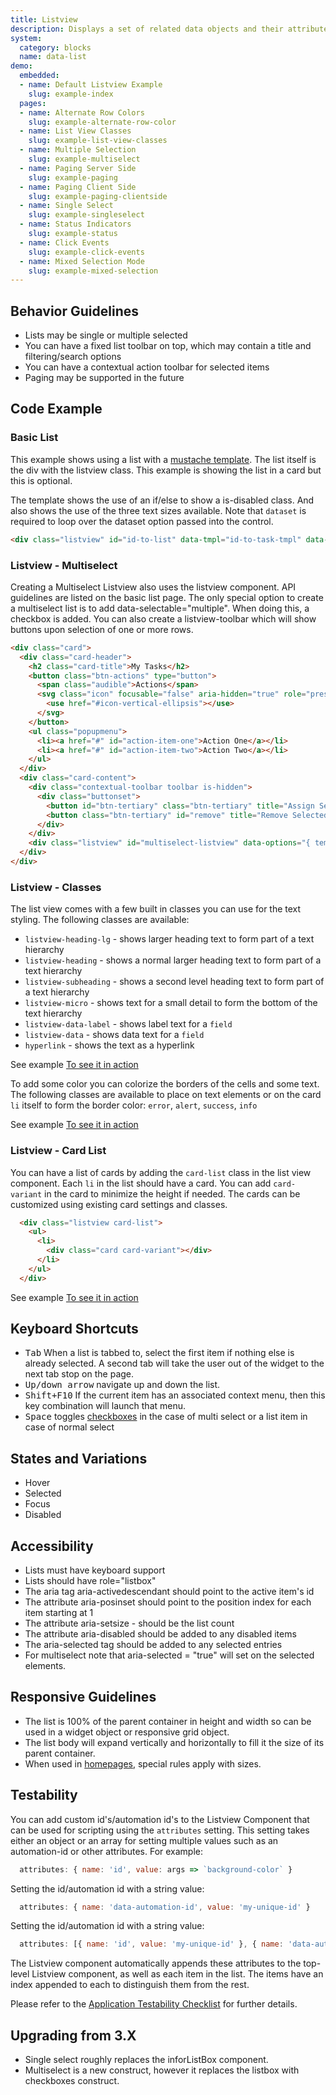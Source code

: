 ```yaml
---
title: Listview
description: Displays a set of related data objects and their attributes. Best for limited attribute data that may or may not include clear differentiators like status.
system:
  category: blocks
  name: data-list
demo:
  embedded:
  - name: Default Listview Example
    slug: example-index
  pages:
  - name: Alternate Row Colors
    slug: example-alternate-row-color
  - name: List View Classes
    slug: example-list-view-classes
  - name: Multiple Selection
    slug: example-multiselect
  - name: Paging Server Side
    slug: example-paging
  - name: Paging Client Side
    slug: example-paging-clientside
  - name: Single Select
    slug: example-singleselect
  - name: Status Indicators
    slug: example-status
  - name: Click Events
    slug: example-click-events
  - name: Mixed Selection Mode
    slug: example-mixed-selection
---
```

## Behavior Guidelines

- Lists may be single or multiple selected
- You can have a fixed list toolbar on top, which may contain a title and filtering/search options
- You can have a contextual action toolbar for selected items
- Paging may be supported in the future

## Code Example

### Basic List

This example shows using a list with a <a href="https://mustache.github.io/mustache.1.html" target="_blank">mustache template</a>. The list itself is the div with the listview class. This example is showing the list in a card but this is optional.

The template shows the use of an if/else to show a is-disabled class. And also shows the use of the three text sizes available. Note that `dataset` is required to loop over the dataset option passed into the control.

```html
<div class="listview" id="id-to-list" data-tmpl="id-to-task-tmpl" data-dataset="array or url"></div>
```

### Listview - Multiselect

Creating a Multiselect Listview also uses the listview component. API guidelines are listed on the basic list page. The only special option to create a multiselect list is to add data-selectable="multiple". When doing this, a checkbox is added. You can also create a listview-toolbar which will show buttons upon selection of one or more rows.

```html
<div class="card">
  <div class="card-header">
    <h2 class="card-title">My Tasks</h2>
    <button class="btn-actions" type="button">
      <span class="audible">Actions</span>
      <svg class="icon" focusable="false" aria-hidden="true" role="presentation">
        <use href="#icon-vertical-ellipsis"></use>
      </svg>
    </button>
    <ul class="popupmenu">
      <li><a href="#" id="action-item-one">Action One</a></li>
      <li><a href="#" id="action-item-two">Action Two</a></li>
    </ul>
  </div>
  <div class="card-content">
    <div class="contextual-toolbar toolbar is-hidden">
      <div class="buttonset">
        <button id="btn-tertiary" class="btn-tertiary" title="Assign Selected Items" type="button">Assign</button>
        <button class="btn-tertiary" id="remove" title="Remove Selected Items" type="button">Remove</button>
      </div>
    </div>
    <div class="listview" id="multiselect-listview" data-options="{ template: 'multiselect-tmpl', selectable: 'multiple', dataset: 'demoTasks' }"></div>
  </div>
</div>
```

### Listview - Classes

The list view comes with a few built in classes you can use for the text styling. The following classes are available:

- `listview-heading-lg` - shows larger heading text to form part of a text hierarchy
- `listview-heading` - shows a normal larger heading text to form part of a text hierarchy
- `listview-subheading` - shows a second level heading text to form part of a text hierarchy
- `listview-micro` - shows text for a small detail to form the bottom of the text hierarchy
- `listview-data-label` - shows label text for a `field`
- `listview-data` - shows data text for a `field`
- `hyperlink` - shows the text as a hyperlink

See example <a href="https://design.infor.com/code/ids-enterprise/latest/demo/components/listview/example-list-view-classes" target="_blank">To see it in action</a>

To add some color you can colorize the borders of the cells and some text. The following classes are available to place on text elements or on the card `li` itself to form the border color: `error`, `alert`, `success`, `info`

See example <a href="https://design.infor.com/code/ids-enterprise/latest/demo/components/listview/example-singleselect.html" target="_blank">To see it in action</a>

### Listview - Card List

You can have a list of cards by adding the `card-list` class in the list view component. Each `li` in the list should have a card. You can add `card-variant` in the card to minimize the height if needed. The cards can be customized using existing card settings and classes.

```html
  <div class="listview card-list">
    <ul>
      <li>
        <div class="card card-variant"></div>
      </li>
    </ul>
  </div>
```

See example <a href="https://design.infor.com/code/ids-enterprise/latest/demo/components/listview/example-card" target="_blank">To see it in action</a>

## Keyboard Shortcuts

- <kbd>Tab</kbd> When a list is tabbed to, select the first item if nothing else is already selected. A second tab will take the user out of the widget to the next tab stop on the page.
- <kbd>Up/down arrow</kbd> navigate up and down the list.
- <kbd>Shift+F10</kbd> If the current item has an associated context menu, then this key combination will launch that menu.
- <kbd>Space</kbd> toggles <a href="http://access.aol.com/dhtml-style-guide-working-group/#checkbox" target="_blank">checkboxes</a> in the case of multi select or a list item in case of normal select

## States and Variations

- Hover
- Selected
- Focus
- Disabled

## Accessibility

- Lists must have keyboard support
- Lists should have role="listbox"
- The aria tag aria-activedescendant should point to the active item's id
- The attribute aria-posinset should point to the position index for each item starting at 1
- The attribute aria-setsize - should be the list count
- The attribute aria-disabled should be added to any disabled items
- The aria-selected tag should be added to any selected entries
- For multiselect note that aria-selected = "true" will set on the selected elements.

## Responsive Guidelines

- The list is 100% of the parent container in height and width so can be used in a widget object or responsive grid object.
- The list body will expand vertically and horizontally to fill it the size of its parent container.
- When used in [homepages]( ../homepage), special rules apply with sizes.

## Testability

You can add custom id's/automation id's to the Listview Component that can be used for scripting using the `attributes` setting. This setting takes either an object or an array for setting multiple values such as an automation-id or other attributes.
For example:

```js
  attributes: { name: 'id', value: args => `background-color` }
```

Setting the id/automation id with a string value:

```js
  attributes: { name: 'data-automation-id', value: 'my-unique-id' }
```

Setting the id/automation id with a string value:

```js
  attributes: [{ name: 'id', value: 'my-unique-id' }, { name: 'data-automation-id', value: 'my-unique-id' }]
```

The Listview component automatically appends these attributes to the top-level Listview component, as well as each item in the list.  The items have an index appended to each to distinguish them from the rest.

Please refer to the [Application Testability Checklist](https://design.infor.com/resources/application-testability-checklist) for further details.

## Upgrading from 3.X

- Single select roughly replaces the inforListBox component.
- Multiselect is a new construct, however it replaces the listbox with checkboxes construct.
